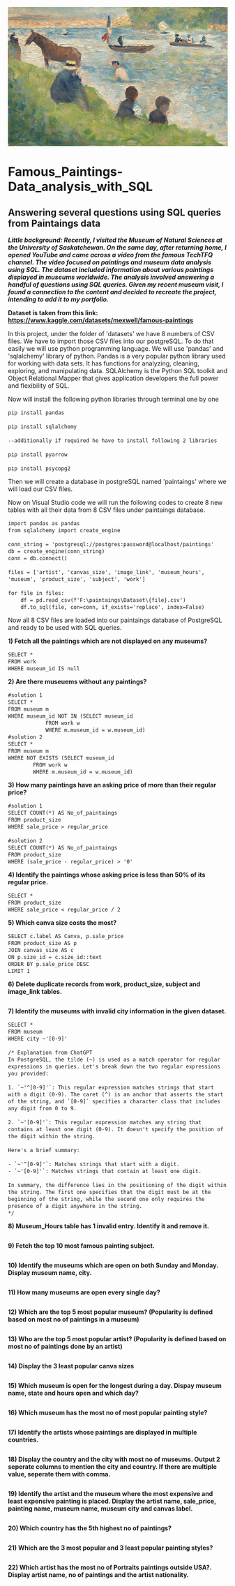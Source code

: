 ![horse](https://github.com/towhidrazu/Famous_Paintings-Data_analysis_with_SQL/blob/main/horse_and_boats.jpg)
# Famous_Paintings-Data_analysis_with_SQL
## Answering several questions using SQL queries from Paintaings data

***Little background: Recently, I visited the Museum of Natural Sciences at the University of Saskatchewan. On the same day, after returning home, I opened YouTube and came across a video from the famous TechTFQ channel. The video focused on paintings and museum data analysis using SQL. The dataset included information about various paintings displayed in museums worldwide. The analysis involved answering a handful of questions using SQL queries. Given my recent museum visit, I found a connection to the content and decided to recreate the project, intending to add it to my portfolio.***


**Dataset is taken from this link: https://www.kaggle.com/datasets/mexwell/famous-paintings**

In this project, under the folder of 'datasets' we have 8 numbers of CSV files. We have to import those CSV files into our postgreSQL. To do that easily we will use python programming language. We will use 'pandas' and 'sqlalchemy' library of python. Pandas is a very popular python library used for working with data sets. It has functions for analyzing, cleaning, exploring, and manipulating data. SQLAlchemy is the Python SQL toolkit and Object Relational Mapper that gives application developers the full power and flexibility of SQL. 

Now will install the following python libraries through terminal one by one
```
pip install pandas

pip install sqlalchemy

--additionally if required he have to install following 2 libraries

pip install pyarrow

pip install psycopg2

```

Then we will create a database in postgreSQL named 'paintaings' where we will load our CSV files.

Now on Visual Studio code we will run the following codes to create 8 new tables with all their data from 8 CSV files under paintaings database.

```
import pandas as pandas
from sqlalchemy import create_engine

conn_string = 'postgresql://postgres:password@localhost/paintings'
db = create_engine(conn_string)
conn = db.connect()

files = ['artist', 'canvas_size', 'image_link', 'museum_hours', 'museum', 'product_size', 'subject', 'work']

for file in files:
    df = pd.read_csv(f'F:\paintaings\Dataset\{file}.csv')
    df.to_sql(file, con=conn, if_exists='replace', index=False)
```

Now all 8 CSV files are loaded into our paintaings database of PostgreSQL and ready to be used with SQL queries.

**1) Fetch all the paintings which are not displayed on any museums?**
```
SELECT * 
FROM work
WHERE museum_id IS null
```

**2) Are there museuems without any paintings?**
```
#solution 1
SELECT *
FROM museum m
WHERE museum_id NOT IN (SELECT museum_id 
			FROM work w 
			WHERE m.museum_id = w.museum_id)
#solution 2
SELECT *
FROM museum m
WHERE NOT EXISTS (SELECT museum_id 
		FROM work w 
		WHERE m.museum_id = w.museum_id)
```

**3) How many paintings have an asking price of more than their regular price?**
```
#solution 1
SELECT COUNT(*) AS No_of_paintaings
FROM product_size
WHERE sale_price > regular_price

#solution 2
SELECT COUNT(*) AS No_of_paintaings
FROM product_size
WHERE (sale_price - regular_price) > '0'
```

**4) Identify the paintings whose asking price is less than 50% of its regular price.**
```
SELECT * 
FROM product_size
WHERE sale_price < regular_price / 2
```

**5) Which canva size costs the most?**
```
SELECT c.label AS Canva, p.sale_price
FROM product_size AS p
JOIN canvas_size AS c
ON p.size_id = c.size_id::text
ORDER BY p.sale_price DESC
LIMIT 1
```

**6) Delete duplicate records from work, product_size, subject and image_link tables.**
```
```

**7) Identify the museums with invalid city information in the given dataset.**
```
SELECT *
FROM museum
WHERE city ~'[0-9]'

/* Explanation from ChatGPT
In PostgreSQL, the tilde (~) is used as a match operator for regular expressions in queries. Let's break down the two regular expressions you provided:

1. `~'^[0-9]'`: This regular expression matches strings that start with a digit (0-9). The caret (^) is an anchor that asserts the start of the string, and `[0-9]` specifies a character class that includes any digit from 0 to 9.

2. `~'[0-9]'`: This regular expression matches any string that contains at least one digit (0-9). It doesn't specify the position of the digit within the string.

Here's a brief summary:

- `~'^[0-9]'`: Matches strings that start with a digit.
- `~'[0-9]'`: Matches strings that contain at least one digit.

In summary, the difference lies in the positioning of the digit within the string. The first one specifies that the digit must be at the beginning of the string, while the second one only requires the presence of a digit anywhere in the string.
*/

```

**8) Museum_Hours table has 1 invalid entry. Identify it and remove it.**
```
```

**9) Fetch the top 10 most famous painting subject.**
```
```

**10) Identify the museums which are open on both Sunday and Monday. Display museum name, city.**
```
```

**11) How many museums are open every single day?**
```
```

**12) Which are the top 5 most popular museum? (Popularity is defined based on most no of paintings in a museum)**
```
```

**13) Who are the top 5 most popular artist? (Popularity is defined based on most no of paintings done by an artist)**
```
```

**14) Display the 3 least popular canva sizes**
```
```

**15) Which museum is open for the longest during a day. Dispay museum name, state and hours open and which day?**
```
```

**16) Which museum has the most no of most popular painting style?**
```
```

**17) Identify the artists whose paintings are displayed in multiple countries.**
```
```

**18) Display the country and the city with most no of museums. Output 2 seperate columns to mention the city and country. If there are multiple value, seperate them with comma.**
```
```

**19) Identify the artist and the museum where the most expensive and least expensive painting is placed. Display the artist name, sale_price, painting name, museum name, museum city and canvas label.**
```
```

**20) Which country has the 5th highest no of paintings?**
```
```

**21) Which are the 3 most popular and 3 least popular painting styles?**
```
```

**22) Which artist has the most no of Portraits paintings outside USA?. Display artist name, no of paintings and the artist nationality.**
```
```
